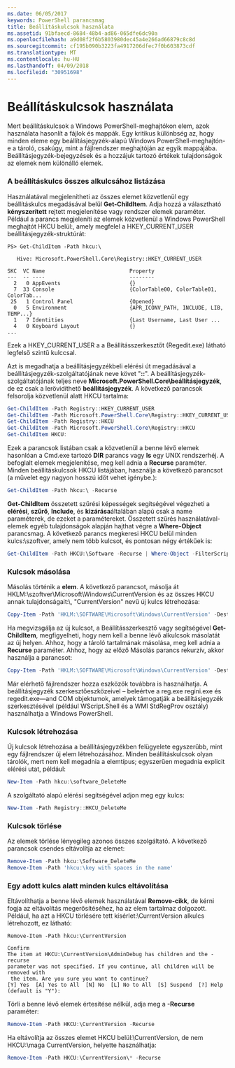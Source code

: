 ```yaml
---
ms.date: 06/05/2017
keywords: PowerShell parancsmag
title: Beállításkulcsok használata
ms.assetid: 91bfaecd-8684-48b4-ad86-065dfe6dc90a
ms.openlocfilehash: a9d08f2f6b5803980dec45a4e266ad66879c8c8d
ms.sourcegitcommit: cf195b090b3223fa4917206dfec7f0b603873cdf
ms.translationtype: MT
ms.contentlocale: hu-HU
ms.lasthandoff: 04/09/2018
ms.locfileid: "30951698"
---
```

# <a name="working-with-registry-keys"></a>Beállításkulcsok használata

Mert beállításkulcsok a Windows PowerShell-meghajtókon elem, azok használata hasonlít a fájlok és mappák. Egy kritikus különbség az, hogy minden eleme egy beállításjegyzék-alapú Windows PowerShell-meghajtón-e a tároló, csakúgy, mint a fájlrendszer meghajtóján az egyik mappájába. Beállításjegyzék-bejegyzések és a hozzájuk tartozó értékek tulajdonságok az elemek nem különálló elemek.

### <a name="listing-all-subkeys-of-a-registry-key"></a>A beállításkulcs összes alkulcsához listázása

Használatával megjelenítheti az összes elemet közvetlenül egy beállításkulcs megadásával belül **Get-ChildItem**. Adja hozzá a választható **kényszerített** rejtett megjelenítése vagy rendszer elemek paraméter. Például a parancs megjeleníti az elemek közvetlenül a Windows PowerShell meghajtót HKCU belül:, amely megfelel a HKEY_CURRENT_USER beállításjegyzék-struktúrát:

```
PS> Get-ChildItem -Path hkcu:\

   Hive: Microsoft.PowerShell.Core\Registry::HKEY_CURRENT_USER

SKC  VC Name                           Property
---  -- ----                           --------
  2   0 AppEvents                      {}
  7  33 Console                        {ColorTable00, ColorTable01, ColorTab...
 25   1 Control Panel                  {Opened}
  0   5 Environment                    {APR_ICONV_PATH, INCLUDE, LIB, TEMP...}
  1   7 Identities                     {Last Username, Last User ...
  4   0 Keyboard Layout                {}
...
```

Ezek a HKEY_CURRENT_USER a a Beállításszerkesztőt (Regedit.exe) látható legfelső szintű kulccsal.

Azt is megadhatja a beállításjegyzékbeli elérési út megadásával a beállításjegyzék-szolgáltatójának neve követ "**::**". A beállításjegyzék-szolgáltatójának teljes neve **Microsoft.PowerShell.Core\\beállításjegyzék**, de ez csak a lerövidíthető **beállításjegyzék**. A következő parancsok felsorolja közvetlenül alatt HKCU tartalma:

```powershell
Get-ChildItem -Path Registry::HKEY_CURRENT_USER
Get-ChildItem -Path Microsoft.PowerShell.Core\Registry::HKEY_CURRENT_USER
Get-ChildItem -Path Registry::HKCU
Get-ChildItem -Path Microsoft.PowerShell.Core\Registry::HKCU
Get-ChildItem HKCU:
```

Ezek a parancsok listában csak a közvetlenül a benne lévő elemek hasonlóan a Cmd.exe tartozó **DIR** parancs vagy **ls** egy UNIX rendszerhéj. A befoglalt elemek megjelenítése, meg kell adnia a **Recurse** paraméter. Minden beállításkulcsok HKCU listájában, használja a következő parancsot (a művelet egy nagyon hosszú időt vehet igénybe.):

```powershell
Get-ChildItem -Path hkcu:\ -Recurse
```

**Get-ChildItem** összetett szűrési képességek segítségével végezheti a **elérési**, **szűrő**, **Include**, és **kizárása**általában alapú csak a name paraméterek, de ezeket a paramétereket. Összetett szűrés használatával-elemek egyéb tulajdonságok alapján hajthat végre a **Where-Object** parancsmag. A következő parancs megkeresi HKCU belül minden kulcs:\\szoftver, amely nem több kulcsot, és pontosan négy értékűek is:

```powershell
Get-ChildItem -Path HKCU:\Software -Recurse | Where-Object -FilterScript {($_.SubKeyCount -le 1) -and ($_.ValueCount -eq 4) }
```

### <a name="copying-keys"></a>Kulcsok másolása

Másolás történik a **elem**. A következő parancsot, másolja át HKLM:\\szoftver\\Microsoft\\Windows\\CurrentVersion és az összes HKCU annak tulajdonságait:\\, "CurrentVersion" nevű új kulcs létrehozása:

```powershell
Copy-Item -Path 'HKLM:\SOFTWARE\Microsoft\Windows\CurrentVersion' -Destination hkcu:
```

Ha megvizsgálja az új kulcsot, a Beállításszerkesztő vagy segítségével **Get-ChildItem**, megfigyelheti, hogy nem kell a benne lévő alkulcsok másolatát az új helyen. Ahhoz, hogy a tároló tartalmának másolása, meg kell adnia a **Recurse** paraméter. Ahhoz, hogy az előző Másolás parancs rekurzív, akkor használja a parancsot:

```powershell
Copy-Item -Path 'HKLM:\SOFTWARE\Microsoft\Windows\CurrentVersion' -Destination hkcu: -Recurse
```

Már elérhető fájlrendszer hozza eszközök továbbra is használhatja. A beállításjegyzék szerkesztőeszközeivel – beleértve a reg.exe regini.exe és regedit.exe—and COM objektumok, amelyek támogatják a beállításjegyzék szerkesztésével (például WScript.Shell és a WMI StdRegProv osztály) használhatja a Windows PowerShell.

### <a name="creating-keys"></a>Kulcsok létrehozása

Új kulcsok létrehozása a beállításjegyzékben felügyelete egyszerűbb, mint egy fájlrendszer új elem létrehozásához. Minden beállításkulcsok olyan tárolók, mert nem kell megadnia a elemtípus; egyszerűen megadnia explicit elérési utat, például:

```powershell
New-Item -Path hkcu:\software_DeleteMe
```

A szolgáltató alapú elérési segítségével adjon meg egy kulcs:

```powershell
New-Item -Path Registry::HKCU_DeleteMe
```

### <a name="deleting-keys"></a>Kulcsok törlése

Az elemek törlése lényegileg azonos összes szolgáltató. A következő parancsok csendes eltávolítja az elemet:

```powershell
Remove-Item -Path hkcu:\Software_DeleteMe
Remove-Item -Path 'hkcu:\key with spaces in the name'
```

### <a name="removing-all-keys-under-a-specific-key"></a>Egy adott kulcs alatt minden kulcs eltávolítása

Eltávolíthatja a benne lévő elemek használatával **Remove-cikk**, de kérni fogja az eltávolítás megerősítéséhez, ha az elem tartalmaz dolgozott. Például, ha azt a HKCU törlésére tett kísérlet:\\CurrentVersion alkulcs létrehozott, ez látható:

```
Remove-Item -Path hkcu:\CurrentVersion

Confirm
The item at HKCU:\CurrentVersion\AdminDebug has children and the -recurse
parameter was not specified. If you continue, all children will be removed with
 the item. Are you sure you want to continue?
[Y] Yes  [A] Yes to All  [N] No  [L] No to All  [S] Suspend  [?] Help
(default is "Y"):
```

Törli a benne lévő elemek értesítése nélkül, adja meg a **-Recurse** paraméter:

```powershell
Remove-Item -Path HKCU:\CurrentVersion -Recurse
```

Ha eltávolítja az összes elemet HKCU belül:\\CurrentVersion, de nem HKCU:\\maga CurrentVersion, helyette használhatja:

```powershell
Remove-Item -Path HKCU:\CurrentVersion\* -Recurse
```